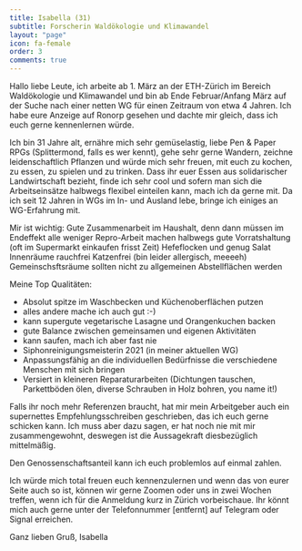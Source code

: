 ```yaml
---
title: Isabella (31)
subtitle: Forscherin Waldökologie und Klimawandel
layout: "page"
icon: fa-female
order: 3
comments: true
---
```


Hallo liebe Leute,
ich arbeite ab 1. März an der ETH-Zürich im Bereich Waldökologie und Klimawandel und bin ab Ende Februar/Anfang März auf der Suche nach einer netten WG für einen Zeitraum von etwa 4 Jahren. Ich habe eure Anzeige auf Ronorp gesehen und dachte mir gleich, dass ich euch gerne kennenlernen würde.

Ich bin 31 Jahre alt, ernähre mich sehr gemüselastig, liebe Pen & Paper RPGs (Splittermond, falls es wer kennt), gehe sehr gerne Wandern, zeichne leidenschaftlich Pflanzen und würde mich sehr freuen, mit euch zu kochen, zu essen, zu spielen und zu trinken. Dass ihr euer Essen aus solidarischer Landwirtschaft bezieht, finde ich sehr cool und sofern man sich die Arbeitseinsätze halbwegs flexibel einteilen kann, mach ich da gerne mit. Da ich seit 12 Jahren in WGs im In- und Ausland lebe, bringe ich einiges an WG-Erfahrung mit.

Mir ist wichtig:
Gute Zusammenarbeit im Haushalt, denn dann müssen im Endeffekt alle weniger Repro-Arbeit machen
halbwegs gute Vorratshaltung (oft im Supermarkt einkaufen frisst Zeit)
Hefeflocken und genug Salat
Innenräume rauchfrei
Katzenfrei (bin leider allergisch, meeeeh)
Gemeinschsftsräume sollten nicht zu allgemeinen Abstellflächen werden

Meine Top Qualitäten:
- Absolut spitze im Waschbecken und Küchenoberflächen putzen
- alles andere mache ich auch gut :-)
- kann supergute vegetarische Lasagne und Orangenkuchen backen
- gute Balance zwischen gemeinsamen und eigenen Aktivitäten
- kann saufen, mach ich aber fast nie
- Siphonreinigungsmeisterin 2021 (in meiner aktuellen WG)
- Anpassungsfähig an die individuellen Bedürfnisse die verschiedene Menschen mit sich bringen
- Versiert in kleineren Reparaturarbeiten (Dichtungen tauschen, Parkettböden ölen, diverse Schrauben in Holz bohren, you name it!)

Falls ihr noch mehr Referenzen braucht, hat mir mein Arbeitgeber auch ein supernettes Empfehlungsschreiben geschrieben, das ich euch  gerne schicken kann. Ich muss aber dazu sagen, er hat noch nie mit mir zusammengewohnt, deswegen ist die Aussagekraft diesbezüglich mittelmäßig.

Den Genossenschaftsanteil kann ich euch problemlos auf einmal zahlen.

Ich würde mich total freuen euch kennenzulernen und wenn das von eurer Seite auch so ist, können wir gerne Zoomen oder uns in zwei Wochen treffen, wenn ich für die Anmeldung kurz in Zürich vorbeischaue. Ihr könnt mich auch gerne unter der Telefonnummer [entfernt] auf Telegram oder Signal erreichen.

Ganz lieben Gruß,
Isabella